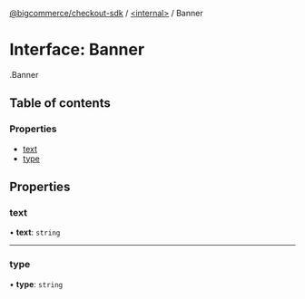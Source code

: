 [@bigcommerce/checkout-sdk](../README.md) / [<internal\>](../modules/internal_.md) / Banner

# Interface: Banner

[<internal>](../modules/internal_.md).Banner

## Table of contents

### Properties

- [text](internal_.Banner.md#text)
- [type](internal_.Banner.md#type)

## Properties

### text

• **text**: `string`

___

### type

• **type**: `string`
